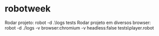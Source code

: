 # robotweek
Rodar projeto: robot -d .\logs tests
Rodar projeto em diversos browser: robot -d ./logs -v browser:chromium -v headless:false tests\player.robot
